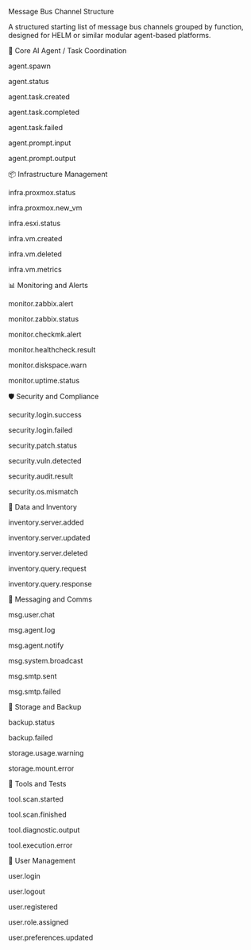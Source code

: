 Message Bus Channel Structure

A structured starting list of message bus channels grouped by function, designed for HELM or similar modular agent-based platforms.

🧠 Core AI Agent / Task Coordination

agent.spawn

agent.status

agent.task.created

agent.task.completed

agent.task.failed

agent.prompt.input

agent.prompt.output

📦 Infrastructure Management

infra.proxmox.status

infra.proxmox.new_vm

infra.esxi.status

infra.vm.created

infra.vm.deleted

infra.vm.metrics

📊 Monitoring and Alerts

monitor.zabbix.alert

monitor.zabbix.status

monitor.checkmk.alert

monitor.healthcheck.result

monitor.diskspace.warn

monitor.uptime.status

🛡 Security and Compliance

security.login.success

security.login.failed

security.patch.status

security.vuln.detected

security.audit.result

security.os.mismatch

📁 Data and Inventory

inventory.server.added

inventory.server.updated

inventory.server.deleted

inventory.query.request

inventory.query.response

📮 Messaging and Comms

msg.user.chat

msg.agent.log

msg.agent.notify

msg.system.broadcast

msg.smtp.sent

msg.smtp.failed

💾 Storage and Backup

backup.status

backup.failed

storage.usage.warning

storage.mount.error

🧪 Tools and Tests

tool.scan.started

tool.scan.finished

tool.diagnostic.output

tool.execution.error

🧱 User Management

user.login

user.logout

user.registered

user.role.assigned

user.preferences.updated

